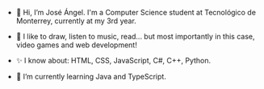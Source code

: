 - 👋 Hi, I’m José Ángel. I'm a Computer Science student at Tecnológico de Monterrey, currently at my 3rd year. 

- 👀 I like to draw, listen to music, read... but most importantly in this case, video games and web development!

- ✨ I know  about: HTML, CSS, JavaScript, C#, C++, Python.

- 🌱 I’m currently learning Java and TypeScript.

<!---
Lignito79/Lignito79 is a ✨ special ✨ repository because its `README.md` (this file) appears on your GitHub profile.
You can click the Preview link to take a look at your changes.
--->
